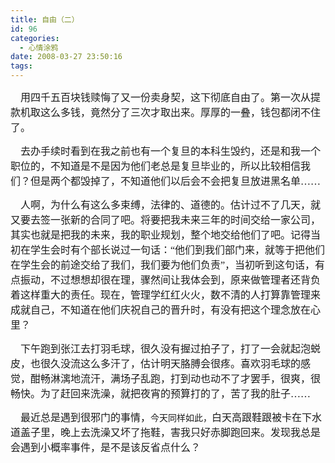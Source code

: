 ```yaml
---
title: 自由（二）
id: 96
categories:
  - 心情涂鸦
date: 2008-03-27 23:50:16
tags:
---
```


<div id="msgcns!DA984E57EDE76A7C!1135" class="bvMsg"><div>

<span style="font-family:宋体;"><font size="3">    用四千五百块钱赎悔了又一份卖身契，这下彻底自由了。第一次从提款机取这么多钱，竟然分了三次才取出来。厚厚的一叠，钱包都闭不住了。</font></span> 

<span style="font-family:宋体;"><font size="3">    去办手续时看到在我之前也有一个复旦的本科生毁约，还是和我一个职位的，不知道是不是因为他们老总是复旦毕业的，所以比较相信我们？但是两个都毁掉了，不知道他们以后会不会把复旦放进黑名单……</font></span> 

<span style="font-family:宋体;"><font size="3">    人啊，为什么有这么多束缚，法律的、道德的。估计过不了几天，就又要去签一张新的合同了吧。将要把我未来三年的时间交给一家公司，其实也就是把我的未来，我的职业规划，整个地交给他们了吧。记得当初在学生会时有个部长说过一句话：“他们到我们部门来，就等于把他们在学生会的前途交给了我们，我们要为他们负责”，当初听到这句话，有点振动，不过想想却很在理，骤然间让我体会到，原来做管理者还背负着这样重大的责任。现在，管理学红红火火，数不清的人打算靠管理来成就自己，不知道在他们庆祝自己的晋升时，有没有把这个理念放在心里？</font></span> 

<span style="font-family:宋体;"><font size="3">    下午跑到张江去打羽毛球，很久没有握过拍子了，打了一会就起泡蜕皮，也很久没流这么多汗了，估计明天胳膊会很疼。喜欢羽毛球的感觉，酣畅淋漓地流汗，满场子乱跑，打到动也动不了才罢手，很爽，很畅快。为了赶回来洗澡，就把夜宵的预算打的了，苦了我的肚子……</font></span> 

<span style="font-family:宋体;"><font size="3">    最近总是遇到很邪门的事情，<span style="font-size:10.5pt;font-family:宋体;">今天同样如此，</span>白天高跟鞋跟被卡在下水道盖子里，晚上去洗澡又坏了拖鞋，害我只好赤脚跑回来。发现我总是会遇到小概率事件，是不是该反省点什么？</font></span>
</div></div>
